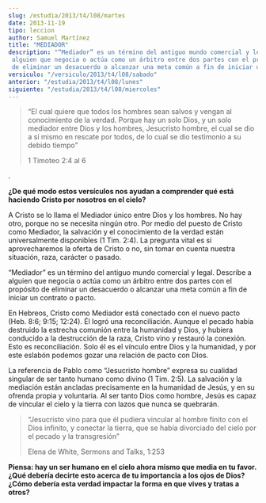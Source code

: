 ```yaml
---
slug: /estudia/2013/t4/l08/martes
date: 2013-11-19
tipo: leccion
author: Samuel Martínez
title: "MEDIADOR"
description: "“Mediador” es un término del antiguo mundo comercial y legal. Describe a alguien que negocia o actúa como un árbitro entre dos partes con el propósito de eliminar un desacuerdo o alcanzar una meta común a fin de iniciar un contrato o pacto."
versiculo: "/versiculo/2013/t4/l08/sabado"
anterior: "/estudia/2013/t4/l08/lunes"
siguiente: "/estudia/2013/t4/l08/miercoles"
---
```


> “El cual quiere que todos los hombres sean salvos y vengan al conocimiento de la verdad. Porque hay un solo Dios, y un solo mediador entre Dios y los hombres, Jesucristo hombre, el cual se dio a sí mismo en rescate por todos, de lo cual se dio testimonio a su debido tiempo”
>
> 1 Timoteo 2:4 al 6

.

**¿De qué modo estos versículos nos ayudan a comprender qué está haciendo Cristo por nosotros en el cielo?**

A Cristo se lo llama el Mediador único entre Dios y los hombres. No hay otro, porque no se necesita ningún otro. Por medio del puesto de Cristo como Mediador, la salvación y el conocimiento de la verdad están universalmente disponibles (1 Tim. 2:4). La pregunta vital es si aprovecharemos la oferta de Cristo o no, sin tomar en cuenta nuestra situación, raza, carácter o pasado.

“Mediador” es un término del antiguo mundo comercial y legal. Describe a alguien que negocia o actúa como un árbitro entre dos partes con el propósito de eliminar un desacuerdo o alcanzar una meta común a fin de iniciar un contrato o pacto.

En Hebreos, Cristo como Mediador está conectado con el nuevo pacto (Heb. 8:6; 9:15; 12:24). Él logró una reconciliación. Aunque el pecado había destruido la estrecha comunión entre la humanidad y Dios, y hubiera conducido a la destrucción de la raza, Cristo vino y restauró la conexión. Esto es reconciliación. Solo él es el vínculo entre Dios y la humanidad, y por este eslabón podemos gozar una relación de pacto con Dios.

La referencia de Pablo como “Jesucristo hombre” expresa su cualidad singular de ser tanto humano como divino (1 Tim. 2:5). La salvación y la mediación están ancladas precisamente en la humanidad de Jesús, y en su ofrenda propia y voluntaria. Al ser tanto Dios como hombre, Jesús es capaz de vincular el cielo y la tierra con lazos que nunca se quebrarán.

> “Jesucristo vino para que él pudiera vincular al hombre finito con el Dios infinito, y conectar la tierra, que se había divorciado del cielo por el pecado y la transgresión”
>
> Elena de White, Sermons and Talks, 1:253

**Piensa: hay un ser humano en el cielo ahora mismo que media en tu favor. ¿Qué debería decirte esto acerca de tu importancia a los ojos de Dios? ¿Cómo debería esta verdad impactar la forma en que vives y tratas a otros?**
